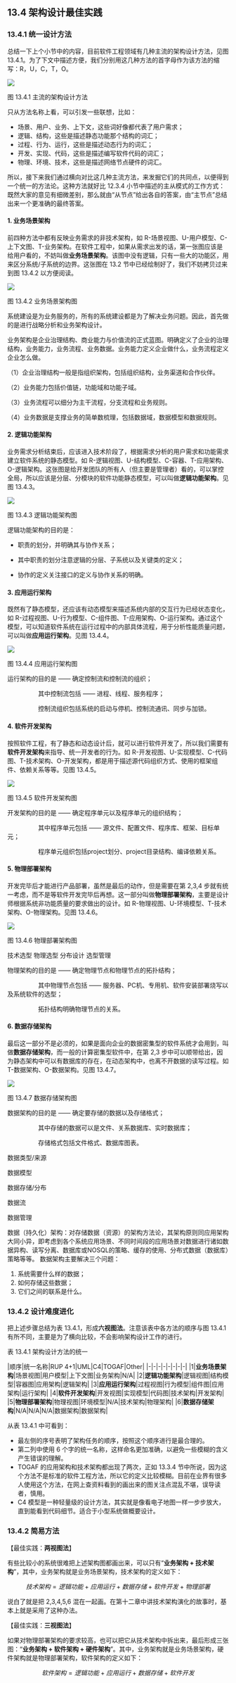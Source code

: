
## 13.4 架构设计最佳实践

### 13.4.1 统一设计方法

总结一下上个小节中的内容，目前软件工程领域有几种主流的架构设计方法，见图 13.4.1。为了下文中描述方便，我们分别用这几种方法的首字母作为该方法的缩写：R，U，C，T，O。

<img src="img/Slide16.SVG"/>

图 13.4.1 主流的架构设计方法

只从方法名称上看，可以引发一些联想，比如：

- 场景、用户、业务、上下文，这些词好像都代表了用户需求；
- 逻辑、结构，这些是描述静态功能那个结构的词汇；
- 过程、行为、运行，这些是描述动态行为的词汇；
- 开发、实现、代码，这些是描述编写软件代码的词汇；
- 物理、环境、技术，这些是描述网络节点硬件的词汇。

所以，接下来我们通过横向对比这几种主流方法，来发掘它们的共同点，以便得到一个统一的方法论。这种方法就好比 12.3.4 小节中描述的主从模式的工作方式：既然大家的意见有细微差别，那么就由“从节点”给出各自的答案，由“主节点”总结出来一个更准确的最终答案。

#### 1. 业务场景架构

前四种方法中都有反映业务需求的非技术架构，如 R-场景视图、U-用户模型、C-上下文图、T-业务架构。在软件工程中，如果从需求出发的话，第一张图应该是给用户看的，不妨叫做**业务场景架构**。该图中没有逻辑，只有一些大的功能区，用来区分系统/子系统的边界。这张图在 13.2 节中已经绘制好了，我们不妨拷贝过来到图 13.4.2 以方便阅读。

<img src="img/Slide9.SVG"/>

图 13.4.2 业务场景架构图


系统建设是为业务服务的，所有的系统建设都是为了解决业务问题。因此，首先做的是进行战略分析和业务架构设计。

业务架构是企业治理结构、商业能力与价值流的正式蓝图。明确定义了企业的治理结构，业务能力，业务流程、业务数据。业务能力定义企业做什么，业务流程定义企业怎么做。

（1）企业治理结构一般是指组织架构，包括组织结构，业务渠道和合作伙伴。

（2）业务能力包括价值链，功能域和功能子域。

（3）业务流程可以细分为主干流程，分支流程和业务规则。

（4）业务数据是支撑业务的简单数梳理，包括数据域，数据模型和数据规则。



#### 2. 逻辑功能架构

业务需求分析结束后，应该进入技术阶段了，根据需求分析的用户需求和功能需求建立软件系统的静态模型。如 R-逻辑视图、U-结构模型、C-容器、T-应用架构、O-逻辑架构。这张图是给开发团队的所有人（但主要是管理者）看的，可以掌控全局，所以应该是分层、分模块的软件功能静态模型，可以叫做**逻辑功能架构**。见图 13.4.3。

<img src="img/Slide17.SVG"/>

图 13.4.3 逻辑功能架构图

逻辑功能架构的目的是：

- 职责的划分，并明确其与协作关系；

- 其中职责的划分注意逻辑的分层、子系统以及关键类的定义；

- 协作的定义关注接口的定义与协作关系的明确。

#### 3. 应用运行架构

既然有了静态模型，还应该有动态模型来描述系统内部的交互行为已经状态变化，如 R-过程视图、U-行为模型、C-组件图、T-应用架构、O-运行架构。通过这个模型，可以知道软件系统在运行过程中的内部具体流程，用于分析性能质量问题，可以叫做**应用运行架构**。见图 13.4.4。

<img src="img/Slide18.SVG"/>

图 13.4.4 应用运行架构图

运行架构的目的是 —— 确定控制流和控制流的组织；

　　　　　其中控制流包括 —— 进程、线程、服务程序；

　　　　　控制流组织包括系统的启动与停机、控制流通讯、同步与加锁。

#### 4. 软件开发架构

按照软件工程，有了静态和动态设计后，就可以进行软件开发了，所以我们需要有**软件开发架构**来指导、统一开发者的行为。如 R-开发视图、U-实现模型、C-代码图、T-技术架构、O-开发架构，都是用于描述源代码组织方式、使用的框架组件、依赖关系等等。见图 13.4.5。

<img src="img/Slide19.SVG"/>

图 13.4.5 软件开发架构图

开发架构的目的是 —— 确定程序单元以及程序单元的组织结构；

　　　　　其中程序单元包括 —— 源文件、配置文件、程序库、框架、目标单元；

　　　　　程序单元组织包括project划分、project目录结构、编译依赖关系。

#### 5. 物理部署架构

开发完毕后才能进行产品部署，虽然是最后的动作，但是需要在第 2,3,4 步就有统一考虑，而不是等软件开发完毕后再想。这一部分叫做**物理部署架构**，主要是设计师根据系统非功能质量的要求做出的设计。如 R-物理视图、U-环境模型、T-技术架构、O-物理架构。见图 13.4.6。

<img src="img/Slide20.SVG"/>

图 13.4.6 物理部署架构图

技术选型
物理选型
分布设计
选型管理

物理架构的目的是 —— 确定物理节点和物理节点的拓扑结构；

　　　　　其中物理节点包括 —— 服务器、PC机、专用机、软件安装部署烧写以及系统软件的选型；

　　　　　拓扑结构明确物理节点的关系。


#### 6. 数据存储架构

最后这一部分不是必须的，如果是面向企业的数据密集型的软件系统才会用到，叫做**数据存储架构**，而一般的计算密集型软件中，在第 2,3 步中可以顺带给出，因为静态架构中可以有数据库的存在，在动态架构中，也离不开数据的读写过程。如 T-数据架构、O-数据架构。见图 13.4.7。

<img src="img/Slide21.SVG"/>

图 13.4.7 数据存储架构图


数据架构的目的是 —— 确定要存储的数据以及存储格式；

　　　　　其中存储的数据可以是文件、关系数据库、实时数据库；

　　　　　存储格式包括文件格式、数据库图表。

数据类型/来源

数据模型

数据存储/分布

数据流

数据管理


数据（持久化）架构：对存储数据（资源）的架构方法论，其架构原则同应用架构大同小异，即考虑到各个系统应用场景、不同时间段的应用场景对数据进行诸如数据异构、读写分离、数据库或NOSQL的策略、缓存的使用、分布式数据（数据库）策略等等。 数据架构主要解决三个问题：

1. 系统需要什么样的数据；
2. 如何存储这些数据；
3. 它们之间的联系是什么。

### 13.4.2 设计难度进化

把上述步骤总结为表 13.4.1，形成**六视图法**。注意该表中各方法的顺序与图 13.4.1 有所不同，主要是为了横向比较，不会影响架构设计工作的进行。

表 13.4.1 架构设计方法的统一

|顺序|统一名称|RUP 4+1|UML|C4|TOGAF|Other|
|-|-|-|-|-|-|-|-|
|1|**业务场景架构**|场景视图|用户模型|上下文图|业务架构|N/A|
|2|**逻辑功能架构**|逻辑视图|结构模型|容器图|应用架构|逻辑架构|
|3|**应用运行架构**|过程视图|行为模型|组件图|应用架构|运行架构|
|4|**软件开发架构**|开发视图|实现模型|代码图|技术架构|开发架构|
|5|**物理部署架构**|物理视图|环境模型|N/A|技术架构|物理架构|
|6|**数据存储架构**|N/A|N/A|N/A|数据架构|数据架构|

从表 13.4.1 中可看到：

- 最左侧的序号表明了架构任务的顺序，按照这个顺序进行是最合理的。
- 第二列中使用 6 个字的统一名称，这样命名更加准确，以避免一些模糊的含义产生错误的理解。
- TOGAF 的应用架构和技术架构都出现了两次，正如 13.3.4 节中所说，因为这个方法不是标准的软件工程方法，所以它的定义比较模糊。目前在业界有很多人使用这个方法，在网上查资料看到的画出来的图关注点混乱不堪，误导读者，慎用。
- C4 模型是一种轻量级的设计方法，其实就是像看电子地图一样一步步放大，直到能看到代码细节。适合于小型系统做概要设计。

### 13.4.2 简易方法

【最佳实践：**两视图法**】

有些比较小的系统很难把上述架构图都画出来，可以只有“**业务架构 + 技术架构**”，其中，业务架构就是业务场景架构，技术架构的定义如下：

$$
技术架构 = 逻辑功能 + 应用运行 + 数据存储 + 软件开发 + 物理部署
$$

说白了就是把 2,3,4,5,6 混在一起画。在第十二章中讲技术架构演化的故事时，基本上就是采用了这种办法。

【最佳实践：**三视图法**】

如果对物理部署架构的要求较高，也可以把它从技术架构中拆出来，最后形成三张图：“**业务架构 + 软件架构 + 硬件架构**”。其中，业务架构就是业务场景架构，硬件架构就是物理部署架构，软件架构的定义如下：

$$
软件架构 = 逻辑功能 + 应用运行 + 数据存储 + 软件开发 
$$

